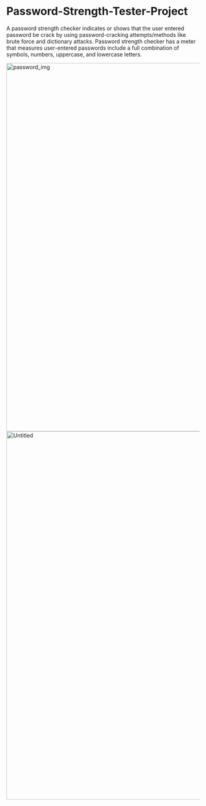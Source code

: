 # Password-Strength-Tester-Project
A password strength checker indicates or shows that the user entered password be crack by using password-cracking attempts/methods like brute force and dictionary attacks. Password strength checker has a meter that measures user-entered passwords include a full combination of symbols, numbers, uppercase, and lowercase letters.


<img width="960" alt="password_img" src="https://github.com/RAHUL-Nj/Password-Strength-Tester-Project/assets/98076310/458decff-1256-47cd-94d9-845ff8023558">







<img width="960" alt="Untitled" src="https://github.com/RAHUL-Nj/Password-Strength-Tester-Project/assets/98076310/b0c0942d-b786-412a-a6cf-1c0485b3c551">
